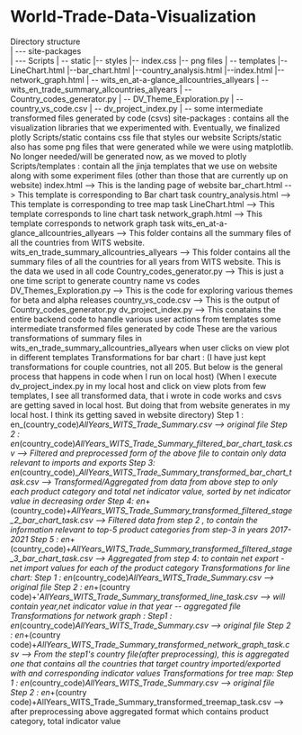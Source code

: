 # World-Trade-Data-Visualization<br>
Directory structure<br>
| --- site-packages<br>
| --- Scripts
     | -- static
	        |-- styles
	            |-- index.css
	        |-- png files
     | -- templates
          |--LineChart.html
          |--bar_chart.html
          |--country_analysis.html
          |--index.html
          |--network_graph.html
     | -- wits_en_at-a-glance_allcountries_allyears
     | -- wits_en_trade_summary_allcountries_allyears
	   | -- Country_codes_generator.py
	   | -- DV_Theme_Exploration.py
	   | -- country_vs_code.csv
	   | -- dv_project_index.py
	   | -- some intermediate transformed files generated by code (csvs)
 site-packages : contains all the visualization libraries that we experimented with. Eventually, we finalized plotly
 Scripts/static contains css file that styles our website
 Scripts/static also has some png files that were generated while we were using matplotlib. No longer needed/will be generated now, as we moved to plotly
 Scripts/templates : contain all the jinja templates that we use on website along with some experiment files (other than those that are currently up on website)
 index.html --> This is the landing page of website
 bar_chart.html --> This template is corresponding to Bar chart task
 country_analysis.html --> This template is corresponding to tree map task
 LineChart.html --> This template corresponds to line chart task
 network_graph.html --> This template corresponds to network graph task
 wits_en_at-a-glance_allcountries_allyears 
 --> This folder contains all the summary files of all the countries from WITS website. 
 wits_en_trade_summary_allcountries_allyears
 --> This folder contains all the summary files of all the countries for all years from WITS website. This is the data we used in all code
 Country_codes_generator.py
 --> This is just a one time script to generate country name vs codes
 DV_Themes_Exploration.py
 --> This is the code for exploring various themes for beta and alpha releases
 country_vs_code.csv
 --> This is the output of Country_codes_generator.py
 dv_project_index.py
 --> This conatains the entire backend code to handle various user actions from templates
 some intermediate transformed files generated by code
 These are the various transformations of summary files in wits_en_trade_summary_allcountries_allyears when user clicks on view plot in different templates
 Transformations for bar chart :
 (I have just kept transformations for couple countries, not all 205. But below is the general process that happens in code when I run on local host)
 (When I execute dv_project_index.py in my local host and click on view plots from few templates, I see all transformed data, that i wrote in code works and csvs are getting saved in local host. But doing 
 that from website generates in my local host. I think its getting saved in website directory)
  Step 1 : en_(country_code)_AllYears_WITS_Trade_Summary.csv --> original file
  Step 2 : en_(country_code)_AllYears_WITS_Trade_Summary_filtered_bar_chart_task.csv --> Filtered and preprocessed form of the above file to contain only data relevant to imports and exports
  Step 3:  en_(country_code)__AllYears_WITS_Trade_Summary_transformed_bar_chart_task.csv --> Transformed/Aggregated from data from above step to only each product category and total net indicator value, sorted 
  by net indicator value in decreasing order
  Step 4: en_+(country_code)+_AllYears_WITS_Trade_Summary_transformed_filtered_stage_2_bar_chart_task.csv --> Filtered data from step 2 , to contain the information relevant to top-5 product categories from step-3 in years 2017-2021
  Step 5 : en_+(country_code)+_AllYears_WITS_Trade_Summary_transformed_filtered_stage_3_bar_chart_task.csv --> Aggregated from step 4: to contain net export - net import values for each of the product category
Transformations for line chart:
  Step 1 : en_(country_code)_AllYears_WITS_Trade_Summary.csv --> original file
  Step 2 : en_+(country code)+'_AllYears_WITS_Trade_Summary_transformed_line_task.csv --> will contain year,net indicator value in that year -- aggregated file
Transformations for network graph :
  Step1 : en_(country_code)_AllYears_WITS_Trade_Summary.csv --> original file
  Step 2 : en_+(country code)+_AllYears_WITS_Trade_Summary_transformed_network_graph_task.csv --> From the step1's country file(after preprocessing), this is aggregated one that contains all the countries that target country imported/exported with and 
  corresponding indicator values
Transformations for tree map:
  Step 1 : en_(country_code)_AllYears_WITS_Trade_Summary.csv --> original file
  Step 2 : en_+(country code)+AllYears_WITS_Trade_Summary_transformed_treemap_task.csv --> after preprocessing above aggregated format which contains product category, total indicator value
 

 
 
